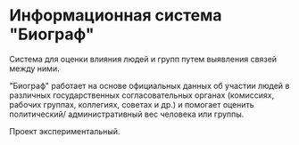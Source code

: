 # Информационная система "Биограф"

Система для оценки влияния людей и групп путем выявления связей между ними.

"Биограф" работает на основе официальных данных об участии людей в различных
государственных согласовательных органах (комиссиях, рабочих группах,
коллегиях, советах и др.) и помогает оценить политический/ административный вес
человека или группы.

Проект экспериментальный.
